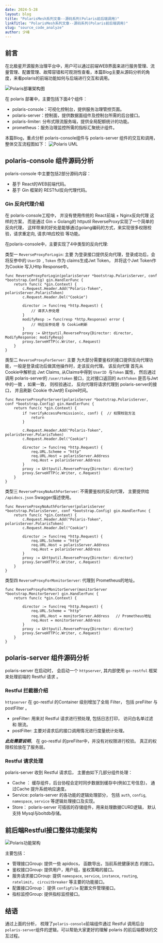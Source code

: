 ```yaml
---
date: 2024-5-28
layout: blog
title: "PolarisMesh系列文章--源码系列(Polaris前后端调用)"
linkTitle: "PolarisMesh系列文章--源码系列(Polaris前后端调用)"
slug: "source_code_analyze"
author: 少峰
---
```




## 前言

在北极星开源服务治理平台中，用户可以通过前端WEB界面来进行服务管理、流量管理、配置管理、故障容错和可观测性查看，本篇Blog主要从源码分析的角度，来看polaris的前端功能如何与后端进行交互和调用。

![Polaris部署架构图](image_3.png)

在 polaris 部署中，主要包括下面4个组件：
- polaris-console：可视化控制台，提供服务治理管控页面。
- polaris-server：控制面，提供数据面组件及控制台所需的后台接口。
- polaris-limiter: 分布式限流服务端，提供全局配额统计的功能。
- prometheus：服务治理监控所需的指标汇聚统计组件。


本篇Blog，重点分析 polaris-console组件与 polaris-server 组件的交互和调用， 整体交互流程图如下：
![Polaris UML](image_1.png)




## polaris-console 组件源码分析

polaris-console 中主要包括2部分源码内容：

- 基于 React的WEB前端代码。
- 基于 Gin 框架的 RESTful反向代理代码。



### Gin 反向代理介绍

在 polaris-console工程中， 并没有使用传统的 React前端 + Nginx反向代理 这样的方案， 而是通过 Gin + Golang的 httputil ReverseProxy实现了一个简单的反向代理， 这样带来的好处是能够通过golang编码的方式，来实现很多权限校验，请求重定向, 请求/响应校验 等功能。

在polaris-console中，主要实现了4中类型的反向代理:


类型一 `ReverseProxyForLogin`: 主要 为登录接口提供反向代理，登录成功后，会将反参中的 `UserID `, `Token` 作为 claims生成Jwt Token， 并将这个Jwt Token作为Cookie 写入Http Response中。

```
func ReverseProxyForLogin(polarisServer *bootstrap.PolarisServer, conf *bootstrap.Config) gin.HandlerFunc {
	return func(c *gin.Context) {
		c.Request.Header.Add("Polaris-Token", polarisServer.PolarisToken)
		c.Request.Header.Del("Cookie")

		director := func(req *http.Request) {
			// 请求入参处理
		}
		modifyResp := func(resp *http.Response) error {
			// 响应反参处理 与 Cookie刷新
		}
		proxy := &httputil.ReverseProxy{Director: director, ModifyResponse: modifyResp}
		proxy.ServeHTTP(c.Writer, c.Request)
	}
}

```

类型二 `ReverseProxyForServer`: 主要 为大部分需要鉴权的接口提供反向代理功能，一般是登录成功后做其他操作时，走该反向代理。 该反向代理 首先从 Cookie中解析出 Jwt Claims, 从Claims中得到 `UserID `与`Token` 属性， 然后通过调用 polaris-server的 `/user/token` 接口，比对接口返回的 `AuthToken` 是否与Jwt中的一致 ，如果一致， 则校验通过， 反向代理将请求代理到 polaris-server的接口， 并且刷新 Cookie 中Jwt的 Expire时间。

```
func ReverseProxyForServer(polarisServer *bootstrap.PolarisServer, conf *bootstrap.Config) gin.HandlerFunc {
	return func(c *gin.Context) {
		if !verifyAccessPermission(c, conf) {  // 权限校验方法
			return
		}

		c.Request.Header.Add("Polaris-Token", polarisServer.PolarisToken)
		c.Request.Header.Del("Cookie")

		director := func(req *http.Request) {
			req.URL.Scheme = "http"
			req.URL.Host = polarisServer.Address
			req.Host = polarisServer.Address
		}
		proxy := &httputil.ReverseProxy{Director: director}
		proxy.ServeHTTP(c.Writer, c.Request)
	}
}

```


类型三 `ReverseProxyNoAuthForServer`: 不需要鉴权的反向代理， 主要提供给 `/apidocs.json` Swagger描述使用。

```
func ReverseProxyNoAuthForServer(polarisServer *bootstrap.PolarisServer, conf *bootstrap.Config) gin.HandlerFunc {
	return func(c *gin.Context) {
		c.Request.Header.Add("Polaris-Token", polarisServer.PolarisToken)
		c.Request.Header.Del("Cookie")

		director := func(req *http.Request) {
			req.URL.Scheme = "http"
			req.URL.Host = polarisServer.Address
			req.Host = polarisServer.Address
		}
		proxy := &httputil.ReverseProxy{Director: director}
		proxy.ServeHTTP(c.Writer, c.Request)
	}
}
```


类型四 `ReverseProxyForMonitorServer`: 代理到 Prometheus的地址。

```
func ReverseProxyForMonitorServer(monitorServer *bootstrap.MonitorServer) gin.HandlerFunc {
	return func(c *gin.Context) {

		director := func(req *http.Request) {
			req.URL.Scheme = "http"
			req.URL.Host = monitorServer.Address   // Prometheus地址
			req.Host = monitorServer.Address
		}
		proxy := &httputil.ReverseProxy{Director: director}
		proxy.ServeHTTP(c.Writer, c.Request)
	}
}
```


## polaris-server 组件源码分析

polaris-server 在启动时， 会启动一个 `httpserver`, 其内部使用 `go-restful` 框架来处理前端的 Restful 请求 。


### Restful 拦截器介绍

`httpserver` 在 go-restful 的Container 级别增加了全局 Filter， 包括 preFilter 与 postFilter 。

- preFilter: 用来对 Restful 请求进行预处理, 包括日志打印， 访问白名单过滤 和 限流。
- postFilter: 主要对请求后的接口调用情况进行度量统计处理。

***此处需要说明***， 在  go-restful 的preFilter中，并没有对权限进行校验。 真正的权限校验放在了服务层。


### Restful 请求处理

polaris-server 收到 Restful 请求后， 主要由如下几部分组件处理：

- Cache ： 缓存组件，后台协程会定时同步数据到缓存中(例如工号信息)， 通过Cache 提升系统响应速度。
- Service: polaris-server 的各功能的逻辑处理部分， 包括 `auth`, `config`, `namespace`, `service` 等逻辑处理接口及实现。 
- Store： polaris-server 可插拔的存储组件，用来处理数据CURD逻辑， 默认支持 Mysql与boltdb存储。



## 前后端Restful接口整体功能架构


![Polaris功能架构](image_2.png)


主要包括：

- 管理接口Group: 提供一些 apidocs， 函数导出，当前系统健康状态 的接口。
- 鉴权接口Group: 提供用户，用户组，鉴权策略的接口。
- 服务请求接口Group: 提供 `namespace`, `service`, `instance`, `routing`, `ratelimit`， `circuitbreaker` 等主要的功能接口。
- 配置接口Group： 提供 `configfile` 配置文件管理接口。
- 指标监控Group: 提供指标监控接口。




## 结语

通过上面的分析， 梳理了`polaris-console`前端组件通过 Restful 调用后台 `polaris-server`组件的逻辑，可以帮助大家更好的理解 polaris 的前后端模块的交互过程。

